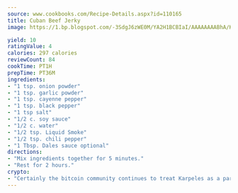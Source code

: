 ```yaml
---
source: www.cookbooks.com/Recipe-Details.aspx?id=110165
title: Cuban Beef Jerky
image: https://1.bp.blogspot.com/-3SdgJ6zWE0M/YA2H1BCBIaI/AAAAAAAABhA/KLu9yTsYBMkJQudB_uFGwTypBtmTiBfZgCLcBGAsYHQ/s320/4.png

yield: 10
ratingValue: 4
calories: 297 calories
reviewCount: 84
cookTime: PT1H
prepTime: PT36M
ingredients:
- "1 tsp. onion powder"
- "1 tsp. garlic powder"
- "1 tsp. cayenne pepper"
- "1 tsp. black pepper"
- "1 tsp salt"
- "1/2 c. soy sauce"
- "1/2 c. water"
- "1/2 tsp. Liquid Smoke"
- "1/2 tsp. chili pepper"
- "1 Tbsp. Dales sauce optional"
directions:
- "Mix ingredients together for 5 minutes."
- "Rest for 2 hours."
crypto:
- "Certainly the bitcoin community continues to treat Karpeles as a pariah."
---
```


